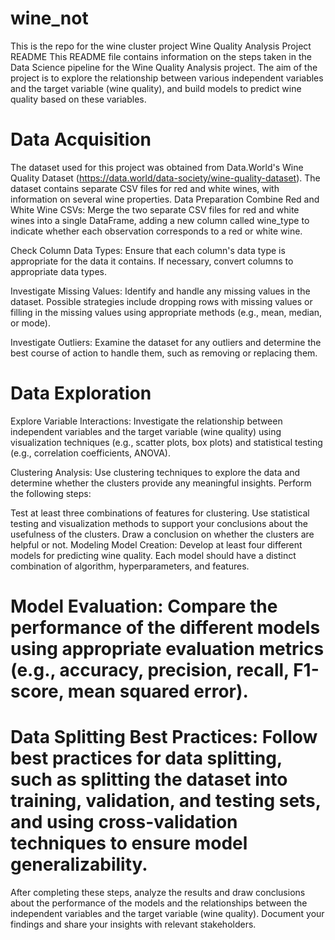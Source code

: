 # wine_not
This is the repo for the wine cluster project 
Wine Quality Analysis Project README
This README file contains information on the steps taken in the Data Science pipeline for the Wine Quality Analysis project. The aim of the project is to explore the relationship between various independent variables and the target variable (wine quality), and build models to predict wine quality based on these variables.

# Data Acquisition
The dataset used for this project was obtained from Data.World's Wine Quality Dataset (https://data.world/data-society/wine-quality-dataset). The dataset contains separate CSV files for red and white wines, with information on several wine properties.
Data Preparation
Combine Red and White Wine CSVs: Merge the two separate CSV files for red and white wines into a single DataFrame, adding a new column called wine_type to indicate whether each observation corresponds to a red or white wine.

Check Column Data Types: Ensure that each column's data type is appropriate for the data it contains. If necessary, convert columns to appropriate data types.

Investigate Missing Values: Identify and handle any missing values in the dataset. Possible strategies include dropping rows with missing values or filling in the missing values using appropriate methods (e.g., mean, median, or mode).

Investigate Outliers: Examine the dataset for any outliers and determine the best course of action to handle them, such as removing or replacing them.

# Data Exploration
Explore Variable Interactions: Investigate the relationship between independent variables and the target variable (wine quality) using visualization techniques (e.g., scatter plots, box plots) and statistical testing (e.g., correlation coefficients, ANOVA).

Clustering Analysis: Use clustering techniques to explore the data and determine whether the clusters provide any meaningful insights. Perform the following steps:

Test at least three combinations of features for clustering.
Use statistical testing and visualization methods to support your conclusions about the usefulness of the clusters.
Draw a conclusion on whether the clusters are helpful or not.
Modeling
Model Creation: Develop at least four different models for predicting wine quality. Each model should have a distinct combination of algorithm, hyperparameters, and features.

# Model Evaluation: Compare the performance of the different models using appropriate evaluation metrics (e.g., accuracy, precision, recall, F1-score, mean squared error).

# Data Splitting Best Practices: Follow best practices for data splitting, such as splitting the dataset into training, validation, and testing sets, and using cross-validation techniques to ensure model generalizability.

After completing these steps, analyze the results and draw conclusions about the performance of the models and the relationships between the independent variables and the target variable (wine quality). Document your findings and share your insights with relevant stakeholders.